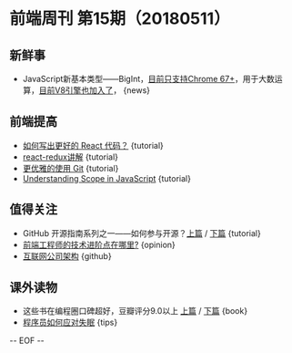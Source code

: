 # 前端周刊 第15期（20180511）

## 新鲜事
- JavaScript新基本类型——BigInt，[目前只支持Chrome 67+](https://developers.google.com/web/updates/2018/05/bigint)，用于大数运算，[目前V8引擎也加入了](https://v8project.blogspot.jp/2018/05/bigint.html?utm_source=ESnextNews.com&utm_medium=Weekly+Newsletter&utm_campaign=2018-05-08)， {news}

## 前端提高
- [如何写出更好的 React 代码？](https://juejin.im/post/5ae975d26fb9a07aa92588b7) {tutorial}
- [react-redux讲解](https://juejin.im/post/5af00705f265da0ba60fb844) {tutorial}
- [更优雅的使用 Git](https://juejin.im/post/5af152c1518825673e359539) {tutorial}
- [Understanding Scope in JavaScript](https://scotch.io/tutorials/understanding-scope-in-javascript) {tutorial}

## 值得关注

- GitHub 开源指南系列之一——如何参与开源？[上篇](https://mp.weixin.qq.com/s/2iyZlUZQ7RTNXGJoE-0Gqg) / [下篇](https://mp.weixin.qq.com/s/IF4TRYCVhFEtV_1CDv8_3w) {tutorial}
- [前端工程师的技术进阶点在哪里?](https://mp.weixin.qq.com/s/-CLEXb_-xkm43dqKSJbFCQ) {opinion}
- [互联网公司架构](https://github.com/davideuler/architecture.of.internet-product) {github}

## 课外读物
- 这些书在编程圈口碑超好，豆瓣评分9.0以上 [上篇](https://mp.weixin.qq.com/s/aXQNK5UUh27LRbvel0brfg) / [下篇](https://mp.weixin.qq.com/s/298e4UXPR7PO1jux2gJsQA) {book}
- [程序员如何应对失眠](https://zhuanlan.zhihu.com/p/36541570) {tips}

[//]: # (分类图标
    新闻 {news}
    视频 {video}
    教程 {tutorial}
    代码 {code}
    演示 {demo}
    观点 {opinion}
    技巧 {tips}
    工具 {tools}
    书籍 {book}
    文档 {doc}
    GayHub {github}
    规范 {w3c}
    规范 {mdn}
    Three.js {threejs}
  )

-- EOF --